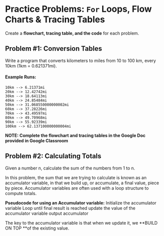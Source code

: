 # Practice Problems: `For` Loops, Flow Charts & Tracing Tables

Create a **flowchart, tracing table, and the code** for each problem.

## Problem #1: Conversion Tables
Write a program that converts kilometers to miles from 10 to 100 km, every 10km (1km = 0.621371mi).

#### Example Runs:
```
10km --> 6.21371mi
20km --> 12.42742mi
30km --> 18.64113mi
40km --> 24.85484mi
50km --> 31.068550000000002mi
60km --> 37.28226mi
70km --> 43.49597mi
80km --> 49.70968mi
90km --> 55.92339mi
100km --> 62.137100000000004mi
```

**NOTE: Complete the flowchart and tracing tables in the Google Doc provided in Google Classroom**

## Problem #2: Calculating Totals
Given a number n, calculate the sum of the numbers from 1 to n.

In this problem, the sum that we are trying to calculate is known as an accumulator variable, in that we build up, or accumulate, a final value, piece by piece.  Accumulator variables are often used with a loop structure to compute totals.

**Pseudocode for using an Accumulator variable:**
Initialize the accumulator variable
Loop until final result is reached
	update the value of the accumulator variable
output accumulator

The key to the accumulator variable is that when we update it, we **BUILD ON TOP **of the existing value.
